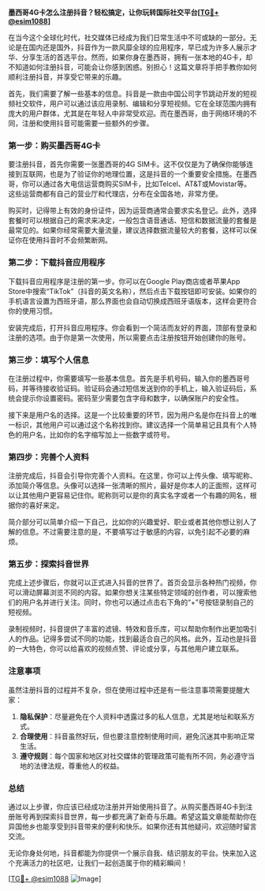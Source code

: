 **墨西哥4G卡怎么注册抖音？轻松搞定，让你玩转国际社交平台[[TG💪+ @esim1088](https://t.me/s/esim1088)]**

在当今这个全球化时代，社交媒体已经成为我们日常生活中不可或缺的一部分。无论是在国内还是国外，抖音作为一款风靡全球的应用程序，早已成为许多人展示才华、分享生活的首选平台。然而，如果你身在墨西哥，拥有一张本地的4G卡，却不知道如何注册抖音，可能会让你感到困惑。别担心！这篇文章将手把手教你如何顺利注册抖音，并享受它带来的乐趣。

首先，我们需要了解一些基本的信息。抖音是一款由中国公司字节跳动开发的短视频社交软件，用户可以通过该应用录制、编辑和分享短视频。它在全球范围内拥有庞大的用户群体，尤其是在年轻人中非常受欢迎。而在墨西哥，由于网络环境的不同，注册和使用抖音可能需要一些额外的步骤。

### 第一步：购买墨西哥4G卡

要注册抖音，首先你需要一张墨西哥的4G SIM卡。这不仅仅是为了确保你能够连接到互联网，也是为了验证你的地理位置，这是抖音的一个重要安全措施。在墨西哥，你可以通过各大电信运营商购买SIM卡，比如Telcel、AT&T或Movistar等。这些运营商都有自己的营业厅和代理店，分布在全国各地，非常方便。

购买时，记得带上有效的身份证件，因为运营商通常会要求实名登记。此外，选择套餐时可以根据自己的需求来决定，一般包含语音通话、短信和数据流量的套餐是最常见的。如果你经常需要大量流量，建议选择数据流量较大的套餐，这样可以保证你在使用抖音时不会频繁断网。

### 第二步：下载抖音应用程序

下载抖音应用程序是注册的第一步。你可以在Google Play商店或者苹果App Store中搜索“TikTok”（抖音的英文名称），然后点击下载按钮即可安装。如果你的手机语言设置为西班牙语，那么界面也会自动切换成西班牙语版本，这样会更符合你的使用习惯。

安装完成后，打开抖音应用程序。你会看到一个简洁而友好的界面，顶部有登录和注册的选项。由于你是第一次使用，所以需要点击注册按钮开始创建你的账号。

### 第三步：填写个人信息

在注册过程中，你需要填写一些基本信息。首先是手机号码，输入你的墨西哥号码，并等待接收验证码。验证码会通过短信发送到你的手机上，输入验证码后，系统会提示你设置密码。密码至少需要包含字母和数字，以确保账户的安全性。

接下来是用户名的选择。这是一个比较重要的环节，因为用户名是你在抖音上的唯一标识，其他用户可以通过这个名称找到你。建议选择一个简单易记且具有个人特色的用户名，比如你的名字缩写加上一些数字或符号。

### 第四步：完善个人资料

注册完成后，抖音会引导你完善个人资料。在这里，你可以上传头像、填写昵称、添加简介等信息。头像可以选择一张清晰的照片，最好是你本人的正面照，这样可以让其他用户更容易记住你。昵称则可以是你的真实名字或者一个有趣的网名，根据你的喜好来定。

简介部分可以简单介绍一下自己，比如你的兴趣爱好、职业或者其他你想让别人了解的信息。不过需要注意的是，不要填写过于敏感的内容，以免引起不必要的麻烦。

### 第五步：探索抖音世界

完成上述步骤后，你就可以正式进入抖音的世界了。首页会显示各种热门视频，你可以滑动屏幕浏览不同的内容。如果你想关注某些特定领域的创作者，可以搜索他们的用户名并进行关注。同时，你也可以通过点击右下角的“+”号按钮录制自己的短视频。

录制视频时，抖音提供了丰富的滤镜、特效和音乐库，可以帮助你制作出更加吸引人的作品。记得多尝试不同的功能，找到最适合自己的风格。此外，互动也是抖音的一大特色，你可以给喜欢的视频点赞、评论或分享，与其他用户建立联系。

### 注意事项

虽然注册抖音的过程并不复杂，但在使用过程中还是有一些注意事项需要提醒大家：

1. **隐私保护**：尽量避免在个人资料中透露过多的私人信息，尤其是地址和联系方式。
2. **合理使用**：抖音虽然好玩，但也要注意控制使用时间，避免沉迷其中影响正常生活。
3. **遵守规则**：每个国家和地区对社交媒体的管理政策可能有所不同，务必遵守当地的法律法规，尊重他人的权益。

### 总结

通过以上步骤，你应该已经成功注册并开始使用抖音了。从购买墨西哥4G卡到注册账号再到探索抖音世界，每一步都充满了新奇与乐趣。希望这篇文章能帮助你在异国他乡也能享受到抖音带来的便利和快乐。如果你还有其他疑问，欢迎随时留言交流。

无论你身处何地，抖音都能为你提供一个展示自我、结识朋友的平台。快来加入这个充满活力的社区吧，让我们一起创造属于你的精彩瞬间！

[[TG💪+ @esim1088](https://t.me/s/esim1088) ![Image](https://i.postimg.cc/4NQfJmqS/Snipaste-2025-05-13-00-14-12.png)]